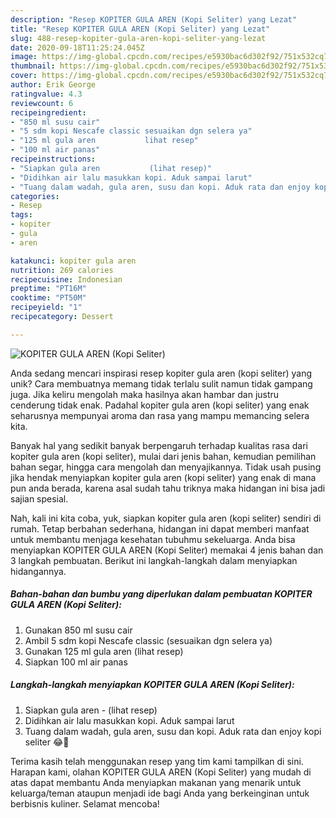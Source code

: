 ```yaml
---
description: "Resep KOPITER GULA AREN (Kopi Seliter) yang Lezat"
title: "Resep KOPITER GULA AREN (Kopi Seliter) yang Lezat"
slug: 488-resep-kopiter-gula-aren-kopi-seliter-yang-lezat
date: 2020-09-18T11:25:24.045Z
image: https://img-global.cpcdn.com/recipes/e5930bac6d302f92/751x532cq70/kopiter-gula-aren-kopi-seliter-foto-resep-utama.jpg
thumbnail: https://img-global.cpcdn.com/recipes/e5930bac6d302f92/751x532cq70/kopiter-gula-aren-kopi-seliter-foto-resep-utama.jpg
cover: https://img-global.cpcdn.com/recipes/e5930bac6d302f92/751x532cq70/kopiter-gula-aren-kopi-seliter-foto-resep-utama.jpg
author: Erik George
ratingvalue: 4.3
reviewcount: 6
recipeingredient:
- "850 ml susu cair"
- "5 sdm kopi Nescafe classic sesuaikan dgn selera ya"
- "125 ml gula aren           lihat resep"
- "100 ml air panas"
recipeinstructions:
- "Siapkan gula aren           (lihat resep)"
- "Didihkan air lalu masukkan kopi. Aduk sampai larut"
- "Tuang dalam wadah, gula aren, susu dan kopi. Aduk rata dan enjoy kopi seliter 😂💃"
categories:
- Resep
tags:
- kopiter
- gula
- aren

katakunci: kopiter gula aren 
nutrition: 269 calories
recipecuisine: Indonesian
preptime: "PT16M"
cooktime: "PT50M"
recipeyield: "1"
recipecategory: Dessert

---
```



![KOPITER GULA AREN (Kopi Seliter)](https://img-global.cpcdn.com/recipes/e5930bac6d302f92/751x532cq70/kopiter-gula-aren-kopi-seliter-foto-resep-utama.jpg)

Anda sedang mencari inspirasi resep kopiter gula aren (kopi seliter) yang unik? Cara membuatnya memang tidak terlalu sulit namun tidak gampang juga. Jika keliru mengolah maka hasilnya akan hambar dan justru cenderung tidak enak. Padahal kopiter gula aren (kopi seliter) yang enak seharusnya mempunyai aroma dan rasa yang mampu memancing selera kita.

Banyak hal yang sedikit banyak berpengaruh terhadap kualitas rasa dari kopiter gula aren (kopi seliter), mulai dari jenis bahan, kemudian pemilihan bahan segar, hingga cara mengolah dan menyajikannya. Tidak usah pusing jika hendak menyiapkan kopiter gula aren (kopi seliter) yang enak di mana pun anda berada, karena asal sudah tahu triknya maka hidangan ini bisa jadi sajian spesial.




Nah, kali ini kita coba, yuk, siapkan kopiter gula aren (kopi seliter) sendiri di rumah. Tetap berbahan sederhana, hidangan ini dapat memberi manfaat untuk membantu menjaga kesehatan tubuhmu sekeluarga. Anda bisa menyiapkan KOPITER GULA AREN (Kopi Seliter) memakai 4 jenis bahan dan 3 langkah pembuatan. Berikut ini langkah-langkah dalam menyiapkan hidangannya.

<!--inarticleads1-->

##### Bahan-bahan dan bumbu yang diperlukan dalam pembuatan KOPITER GULA AREN (Kopi Seliter):

1. Gunakan 850 ml susu cair
1. Ambil 5 sdm kopi Nescafe classic (sesuaikan dgn selera ya)
1. Gunakan 125 ml gula aren           (lihat resep)
1. Siapkan 100 ml air panas




<!--inarticleads2-->

##### Langkah-langkah menyiapkan KOPITER GULA AREN (Kopi Seliter):

1. Siapkan gula aren -           (lihat resep)
1. Didihkan air lalu masukkan kopi. Aduk sampai larut
1. Tuang dalam wadah, gula aren, susu dan kopi. Aduk rata dan enjoy kopi seliter 😂💃




Terima kasih telah menggunakan resep yang tim kami tampilkan di sini. Harapan kami, olahan KOPITER GULA AREN (Kopi Seliter) yang mudah di atas dapat membantu Anda menyiapkan makanan yang menarik untuk keluarga/teman ataupun menjadi ide bagi Anda yang berkeinginan untuk berbisnis kuliner. Selamat mencoba!
